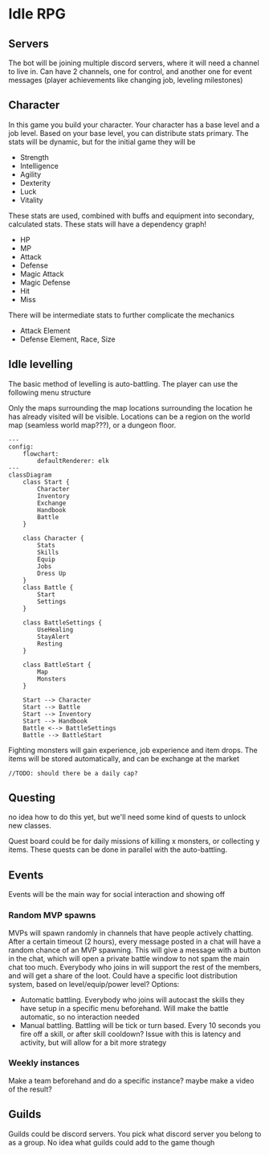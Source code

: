 # Idle RPG

## Servers
The bot will be joining multiple discord servers, where it will need a channel to live in. Can have 2 channels, one for control, and another one for event messages (player achievements like changing job, leveling milestones)

## Character

In this game you build your character. Your character has a base level and a job level. Based on your base level, you can distribute stats primary. The stats will be dynamic, but for the initial game they will be

- Strength
- Intelligence
- Agility
- Dexterity
- Luck
- Vitality

These stats are used, combined with buffs and equipment into secondary, calculated stats. These stats will have a dependency graph!

- HP
- MP
- Attack
- Defense
- Magic Attack
- Magic Defense
- Hit
- Miss

There will be intermediate stats to further complicate the mechanics

- Attack Element
- Defense Element, Race, Size

## Idle levelling

The basic method of levelling is auto-battling. The player can use the following menu structure

Only the maps surrounding the map locations surrounding the location he has already visited will be visible. Locations can be a region on the world map (seamless world map???), or a dungeon floor.


```mermaid
---
config:
    flowchart:
        defaultRenderer: elk    
---
classDiagram
    class Start {
        Character
        Inventory
        Exchange
        Handbook
        Battle
    }

    class Character {
        Stats
        Skills
        Equip
        Jobs
        Dress Up
    }
    class Battle {
        Start
        Settings
    }

    class BattleSettings {
        UseHealing
        StayAlert
        Resting
    }

    class BattleStart {
        Map
        Monsters
    }

    Start --> Character
    Start --> Battle
    Start --> Inventory
    Start --> Handbook
    Battle <--> BattleSettings
    Battle --> BattleStart

```

Fighting monsters will gain experience, job experience and item drops. The items will be stored automatically, and can be exchange at the market

```//TODO: should there be a daily cap?```


## Questing

no idea how to do this yet, but we'll need some kind of quests to unlock new classes.

Quest board could be for daily missions of killing x monsters, or collecting y items. These quests can be done in parallel with the auto-battling.


## Events

Events will be the main way for social interaction and showing off

### Random MVP spawns
MVPs will spawn randomly in channels that have people actively chatting. After a certain timeout (2 hours), every message posted in a chat will have a random chance of an MVP spawning. This will give a message with a button in the chat, which will open a private battle window to not spam the main chat too much. Everybody who joins in will support the rest of the members, and will get a share of the loot. Could have a specific loot distribution system, based on level/equip/power level? Options:
- Automatic battling. Everybody who joins will autocast the skills they have setup in a specific menu beforehand. Will make the battle automatic, so no interaction needed
- Manual battling. Battling will be tick or turn based. Every 10 seconds you fire off a skill, or after skill cooldown? Issue with this is latency and activity, but will allow for a bit more strategy


### Weekly instances
Make a team beforehand and do a specific instance? maybe make a video of the result?

## Guilds
Guilds could be discord servers. You pick what discord server you belong to as a group. No idea what guilds could add to the game though